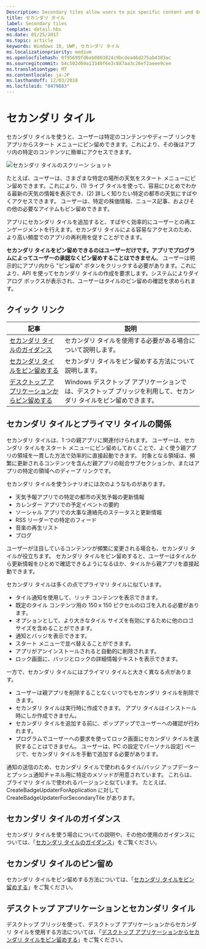 ```yaml
---
Description: Secondary tiles allow users to pin specific content and deep links from your app onto their Start menu, providing easy future access to the content within your app.
title: セカンダリ タイル
label: Secondary tiles
template: detail.hbs
ms.date: 05/25/2017
ms.topic: article
keywords: Windows 10, UWP, セカンダリ タイル
ms.localizationpriority: medium
ms.openlocfilehash: 0f95699fd6eb0803824c9bcdea46d275ab4383ac
ms.sourcegitcommit: b4c502d69a13340f6e3c887aa3c26ef2aeee9cee
ms.translationtype: MT
ms.contentlocale: ja-JP
ms.lasthandoff: 12/03/2018
ms.locfileid: "8479883"
---
```

# <a name="secondary-tiles"></a>セカンダリ タイル


セカンダリ タイルを使うと、ユーザーは特定のコンテンツやディープ リンクをアプリからスタート メニューにピン留めできます。これにより、その後はアプリ内の特定のコンテンツに簡単にアクセスできます。

![セカンダリ タイルのスクリーン ショット](images/secondarytiles.png)

たとえば、ユーザーは、さまざまな特定の場所の天気をスタート メニューにピン留めできます。これにより、(1) ライブ タイルを使って、容易にひとめでわかる最新の天気の情報を表示でき、(2) 詳しく知りたい特定の都市の天気にすばやくアクセスできます。 ユーザーは、特定の株価情報、ニュース記事、およびその他の必要なアイテムもピン留めできます。

アプリにセカンダリ タイルを追加すると、すばやく効率的にユーザーとの再エンゲージメントを行えます。セカンダリ タイルによる容易なアクセスのため、より高い頻度でのアプリの再利用を促すことができます。

**セカンダリ タイルをピン留めできるのはユーザーだけです。アプリでプログラムによってユーザーの承認なくピン留めすることはできません**。 ユーザーは明示的にアプリ内から "ピン留め" ボタンをクリックする必要があります。これにより、API を使ってセカンダリ タイルの作成を要求します。システムによりダイアログ ボックスが表示され、ユーザーはタイルのピン留めの確認を求められます。

## <a name="quick-links"></a>クイック リンク

| 記事 | 説明 |
| --- | --- |
| [セカンダリ タイルのガイダンス](secondary-tiles-guidance.md) | セカンダリ タイルを使用する必要がある場合について説明します。 |
| [セカンダリ タイルをピン留めする](secondary-tiles-pinning.md) | セカンダリ タイルをピン留めする方法について説明します。 |
| [デスクトップ アプリケーションからピン留めする](secondary-tiles-desktop-pinning.md) | Windows デスクトップ アプリケーションでは、デスクトップ ブリッジを利用して、セカンダリ タイルをピン留めできます。 |


## <a name="secondary-tiles-in-relation-to-primary-tiles"></a>セカンダリ タイルとプライマリ タイルの関係

セカンダリ タイルは、1 つの親アプリに関連付けられます。 ユーザーは、セカンダリ タイルをスタート メニューにピン留めしておくことで、よく使う親アプリの領域を一貫した方法で効率的に直接起動できます。 対象となる領域は、頻繁に更新されるコンテンツを含んだ親アプリの総合サブセクションか、またはアプリの特定の領域へのディープ リンクです。

セカンダリ タイルを使うシナリオには次のようなものがあります。

* 天気予報アプリでの特定の都市の天気予報の更新情報
* カレンダー アプリでの予定イベントの要約
* ソーシャル アプリでの大事な連絡先のステータスと更新情報
* RSS リーダーでの特定のフィード
* 音楽の再生リスト
* ブログ

ユーザーが注目しているコンテンツが頻繁に変更される場合も、セカンダリ タイルが役立ちます。 セカンダリ タイルをピン留めすると、ユーザーはタイルから更新情報をひとめで確認できるようになるほか、タイルから親アプリを直接起動できます。

セカンダリ タイルは多くの点でプライマリ タイルに似ています。

* タイル通知を使用して、リッチ コンテンツを表示できます。
* 既定のタイル コンテンツ用の 150 x 150 ピクセルのロゴを入れる必要があります。
* オプションとして、より大きなタイル サイズを有効にするために他のロゴ サイズを含めることができます。
* 通知とバッジを表示できます。
* スタート メニューで並べ替えることができます。
* アプリがアンインストールされると自動的に削除されます。
* ロック画面に、バッジとロックの詳細情報テキストを表示できます。

一方で、セカンダリ タイルにはプライマリ タイルと大きく異なる点があります。

* ユーザーは親アプリを削除することなくいつでもセカンダリ タイルを削除できます。
* セカンダリ タイルは実行時に作成できます。 アプリ タイルはインストール時にしか作成できません。
* セカンダリ タイルを追加する前に、ポップアップでユーザーへの確認が行われます。
* プログラムでユーザーへの要求を使ってロック画面にセカンダリ タイルを選択することはできません。 ユーザーは、PC の設定でパーソナル設定] ページで、セカンダリ タイルを手動で追加する必要があります。

通知の送信のため、セカンダリ タイルで使われるタイル/バッジ アップデーターとプッシュ通知チャネル用に特定のメソッドが用意されています。 これらは、プライマリ タイルで使われるバージョンと似ています。 たとえば、CreateBadgeUpdaterForApplication に対して CreateBadgeUpdaterForSecondaryTile があります。


## <a name="guidance-on-secondary-tiles"></a>セカンダリ タイルのガイダンス
セカンダリ タイルを使う場合についての説明や、その他の使用のガイダンスについては、「[セカンダリ タイルのガイダンス](secondary-tiles-guidance.md)」をご覧ください。


## <a name="pinning-secondary-tiles"></a>セカンダリ タイルのピン留め
セカンダリ タイルをピン留めする方法については、「[セカンダリ タイルをピン留めする](secondary-tiles-pinning.md)」をご覧ください。


## <a name="desktop-applications-and-secondary-tiles"></a>デスクトップ アプリケーションとセカンダリ タイル
デスクトップ ブリッジを使って、デスクトップ アプリケーションからセカンダリ タイルを使用する方法については、「[デスクトップ アプリケーションからセカンダリ タイルをピン留めする](secondary-tiles-desktop-pinning.md)」をご覧ください。
